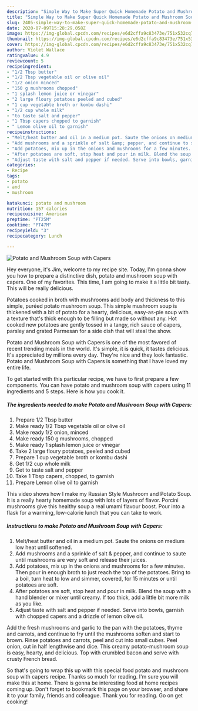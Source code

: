 ```yaml
---
description: "Simple Way to Make Super Quick Homemade Potato and Mushroom Soup with Capers"
title: "Simple Way to Make Super Quick Homemade Potato and Mushroom Soup with Capers"
slug: 2405-simple-way-to-make-super-quick-homemade-potato-and-mushroom-soup-with-capers
date: 2020-07-09T15:28:29.058Z
image: https://img-global.cpcdn.com/recipes/e6d2cffa9c83473e/751x532cq70/potato-and-mushroom-soup-with-capers-recipe-main-photo.jpg
thumbnail: https://img-global.cpcdn.com/recipes/e6d2cffa9c83473e/751x532cq70/potato-and-mushroom-soup-with-capers-recipe-main-photo.jpg
cover: https://img-global.cpcdn.com/recipes/e6d2cffa9c83473e/751x532cq70/potato-and-mushroom-soup-with-capers-recipe-main-photo.jpg
author: Violet Wallace
ratingvalue: 4.9
reviewcount: 5
recipeingredient:
- "1/2 Tbsp butter"
- "1/2 Tbsp vegetable oil or olive oil"
- "1/2 onion minced"
- "150 g mushrooms chopped"
- "1 splash lemon juice or vinegar"
- "2 large floury potatoes peeled and cubed"
- "1 cup vegetable broth or kombu dashi"
- "1/2 cup whole milk"
- "to taste salt and pepper"
- "1 Tbsp capers chopped to garnish"
- " Lemon olive oil to garnish"
recipeinstructions:
- "Melt/heat butter and oil in a medium pot. Saute the onions on medium low heat until softened."
- "Add mushrooms and a sprinkle of salt &amp; pepper, and continue to saute until mushrooms are very soft and release their juices."
- "Add potatoes, mix up in the onions and mushrooms for a few minutes. Then pour in enough broth to just reach the top of the potatoes. Bring to a boil, turn heat to low and simmer, covered, for 15 minutes or until potatoes are soft."
- "After potatoes are soft, stop heat and pour in milk. Blend the soup with a hand blender or mixer until creamy. If too thick, add a little bit more milk as you like."
- "Adjust taste with salt and pepper if needed. Serve into bowls, garnish with chopped capers and a drizzle of lemon olive oil."
categories:
- Recipe
tags:
- potato
- and
- mushroom

katakunci: potato and mushroom 
nutrition: 157 calories
recipecuisine: American
preptime: "PT25M"
cooktime: "PT47M"
recipeyield: "3"
recipecategory: Lunch

---
```



![Potato and Mushroom Soup with Capers](https://img-global.cpcdn.com/recipes/e6d2cffa9c83473e/751x532cq70/potato-and-mushroom-soup-with-capers-recipe-main-photo.jpg)

Hey everyone, it's Jim, welcome to my recipe site. Today, I'm gonna show you how to prepare a distinctive dish, potato and mushroom soup with capers. One of my favorites. This time, I am going to make it a little bit tasty. This will be really delicious.

Potatoes cooked in broth with mushrooms add body and thickness to this simple, puréed potato mushroom soup. This simple mushroom soup is thickened with a bit of potato for a hearty, delicious, easy-as-pie soup with a texture that&#39;s thick enough to be filling but made so without any. Hot cooked new potatoes are gently tossed in a tangy, rich sauce of capers, parsley and grated Parmesan for a side dish that will steal the show.

Potato and Mushroom Soup with Capers is one of the most favored of recent trending meals in the world. It's simple, it is quick, it tastes delicious. It's appreciated by millions every day. They're nice and they look fantastic. Potato and Mushroom Soup with Capers is something that I have loved my entire life.


To get started with this particular recipe, we have to first prepare a few components. You can have potato and mushroom soup with capers using 11 ingredients and 5 steps. Here is how you cook it.

<!--inarticleads1-->

##### The ingredients needed to make Potato and Mushroom Soup with Capers:

1. Prepare 1/2 Tbsp butter
1. Make ready 1/2 Tbsp vegetable oil or olive oil
1. Make ready 1/2 onion, minced
1. Make ready 150 g mushrooms, chopped
1. Make ready 1 splash lemon juice or vinegar
1. Take 2 large floury potatoes, peeled and cubed
1. Prepare 1 cup vegetable broth or kombu dashi
1. Get 1/2 cup whole milk
1. Get to taste salt and pepper
1. Take 1 Tbsp capers, chopped, to garnish
1. Prepare  Lemon olive oil to garnish


This video shows how I make my Russian Style Mushroom and Potato Soup. It is a really hearty homemade soup with lots of layers of flavor. Porcini mushrooms give this healthy soup a real umami flavour boost. Pour into a flask for a warming, low-calorie lunch that you can take to work. 

<!--inarticleads2-->

##### Instructions to make Potato and Mushroom Soup with Capers:

1. Melt/heat butter and oil in a medium pot. Saute the onions on medium low heat until softened.
1. Add mushrooms and a sprinkle of salt &amp; pepper, and continue to saute until mushrooms are very soft and release their juices.
1. Add potatoes, mix up in the onions and mushrooms for a few minutes. Then pour in enough broth to just reach the top of the potatoes. Bring to a boil, turn heat to low and simmer, covered, for 15 minutes or until potatoes are soft.
1. After potatoes are soft, stop heat and pour in milk. Blend the soup with a hand blender or mixer until creamy. If too thick, add a little bit more milk as you like.
1. Adjust taste with salt and pepper if needed. Serve into bowls, garnish with chopped capers and a drizzle of lemon olive oil.


Add the fresh mushrooms and garlic to the pan with the potatoes, thyme and carrots, and continue to fry until the mushrooms soften and start to brown. Rinse potatoes and carrots, peel and cut into small cubes. Peel onion, cut in half lengthwise and dice. This creamy potato-mushroom soup is easy, hearty, and delicious. Top with crumbled bacon and serve with crusty French bread. 

So that's going to wrap this up with this special food potato and mushroom soup with capers recipe. Thanks so much for reading. I'm sure you will make this at home. There is gonna be interesting food at home recipes coming up. Don't forget to bookmark this page on your browser, and share it to your family, friends and colleague. Thank you for reading. Go on get cooking!
